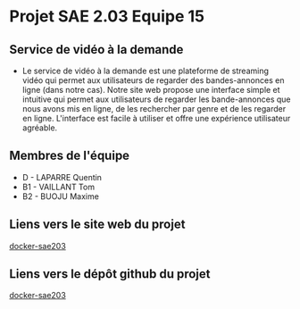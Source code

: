 # Projet SAE 2.03 Equipe 15

## Service de vidéo à la demande

- Le service de vidéo à la demande est une plateforme de streaming vidéo qui permet aux utilisateurs de regarder des bandes-annonces en ligne (dans notre cas). Notre site web propose une interface simple et intuitive qui permet aux utilisateurs de regarder les bande-annonces que nous avons mis en ligne, de les rechercher par genre et de les regarder en ligne. L'interface est facile à utiliser et offre une expérience utilisateur agréable.

## Membres de l'équipe

- D  - LAPARRE  Quentin
- B1 - VAILLANT Tom
- B2 - BUOJU    Maxime

## Liens vers le site web du projet

[docker-sae203](https://Taglhydz.github.io/docker-sae203/)

## Liens vers le dépôt github du projet

[docker-sae203](https://github.com/Taglhydz/docker-sae203/)

